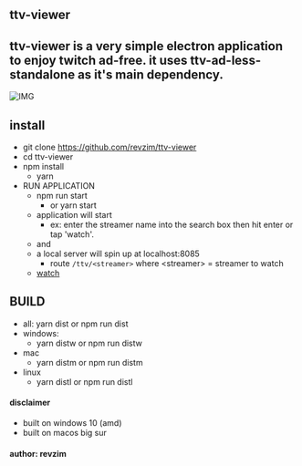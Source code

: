 ## ttv-viewer

## ttv-viewer is a very simple electron application to enjoy twitch ad-free. it uses ttv-ad-less-standalone as it's main dependency.


![IMG](https://i.imgur.com/Z8E8fKP.png)

## install
* git clone https://github.com/revzim/ttv-viewer
* cd ttv-viewer
* npm install 
  * yarn
* RUN APPLICATION
  * npm run start
    * or yarn start
  * application will start
    *  ex: enter the streamer name into the search box then hit enter or tap 'watch'.
  * and
  * a local server will spin up at localhost:8085
    * route `/ttv/<streamer>` where \<streamer\> = streamer to watch
  * [watch](http://localhost:8085/ttv/<streamer>)

## BUILD
* all:
  yarn dist or npm run dist
* windows:
  * yarn distw or npm run distw
* mac
  * yarn distm or npm run distm
* linux
  * yarn distl or npm run distl


#### disclaimer
* built on windows 10 (amd)
* built on macos big sur

#### author: revzim
